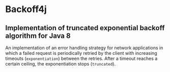# Backoff4j
## Implementation of truncated exponential backoff algorithm for Java 8 

An implementation of an error handling strategy for network applications in which a failed request is periodically retried by the client with increasing timeouts (`exponentiation`) between the retries. After a timeout reaches a certain ceiling, the exponentiation stops (`truncated`).

